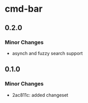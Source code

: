 # cmd-bar

## 0.2.0

### Minor Changes

- asynch and fuzzy search support

## 0.1.0

### Minor Changes

- 2ac811c: added changeset
